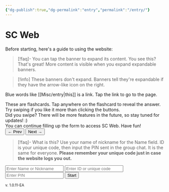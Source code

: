 ```yaml
---
{"dg-publish":true,"dg-permalink":"entry","permalink":"/entry/"}
---
```



# SC Web

Before starting, here's a guide to using the website:

>[!faq]- You can tap the banner to expand its content.
>You see this? That's great! More content is visible when you expand expandable banners.

>[!info] These banners don't expand. Banners tell they're expandable if they have the arrow-like icon on the right.

Blue words like [[Misc/entry\|this]] is a link. Tap the link to go to the page.

<div class="flashcard-wrapper">
  <div class="flashcard-container">
    <div class="flashcard" tabindex="0">
      <div class="flashcard-question">These are flashcards. Tap anywhere on the flashcard to reveal the answer.</div>
      <div class="flashcard-answer">Try swiping if you like it more than clicking the buttons.</div>
    </div>
    <div class="flashcard" tabindex="1">
      <div class="flashcard-question">Did you swipe? There will be more features in the future, so stay tuned for updates! :)</div>
      <div class="flashcard-answer">You can continue filling up the form to access SC Web. Have fun!</div>
    </div>
  </div>
  <div class="flashcard-buttons">
    <button class="flashcard-prev">&#8592; Prev</button>
    <button class="flashcard-next">Next &#8594;</button>
  </div>
</div>


>[!faq]- What is this?
>Use your name of nickname for the Name field. ID is your unique code, then input the PIN sent in the group chat. It is the same for everyone.
>**Please remember your unique code just in case the website logs you out.**


<div id="login-container">
  <input type="text" id="authName" class="auth-input" placeholder="Enter Name or Nickname" />
  <input type="text" id="authID" class="auth-input" placeholder="Enter ID or unique code" />
  <input type="password" id="authPIN" class="auth-input" placeholder="Enter PIN" />
  <button id="loginBtn">Start</button>
</div>

<small>v. 1.0.11-EA</small>